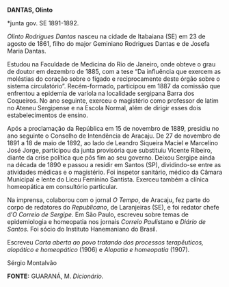 **DANTAS, Olinto**

\*junta gov. SE 1891-1892.

*Olinto Rodrigues Dantas* nasceu na cidade de Itabaiana (SE) em 23 de
agosto de 1861, filho do major Geminiano Rodrigues Dantas e de Josefa
Maria Dantas.

Estudou na Faculdade de Medicina do Rio de Janeiro, onde obteve o grau
de doutor em dezembro de 1885, com a tese “Da influência que exercem as
moléstias do coração sobre o fígado e reciprocamente deste órgão sobre o
sistema circulatório”. Recém-formado, participou em 1887 da comissão que
enfrentou a epidemia de varíola na localidade sergipana Barra dos
Coqueiros. No ano seguinte, exerceu o magistério como professor de latim
no Ateneu Sergipense e na Escola Normal, além de dirigir esses dois
estabelecimentos de ensino.

Após a proclamação da República em 15 de novembro de 1889, presidiu no
ano seguinte o Conselho de Intendência de Aracaju. De 27 de novembro de
1891 a 18 de maio de 1892, ao lado de Leandro Siqueira Maciel e
Marcelino José Jorge, participou da junta provisória que substituiu
Vicente Ribeiro, diante da crise política que pôs fim ao seu governo.
Deixou Sergipe ainda na década de 1890 e passou a residir em Santos
(SP), dividindo-se entre as atividades médicas e o magistério. Foi
inspetor sanitário, médico da Câmara Municipal e lente do Liceu Feminino
Santista. Exerceu também a clínica homeopática em consultório
particular.

Na imprensa, colaborou com o jornal *O Tempo*, de Aracaju, fez parte do
corpo de redatores do *Republicano*, de Laranjeiras (SE), e foi redator
chefe d’*O Correio de Sergipe*. Em São Paulo, escreveu sobre temas de
epidemiologia e homeopatia nos jornais *Correio Pauli*stano e *Diário de
Santos*. Foi sócio do Instituto Hanemaniano do Brasil.

Escreveu *Carta aberta ao povo tratando dos processos terapêuticos,
alopático e homeopático* (1906) e *Alopatia e homeopatia* (1907).

Sérgio Montalvão

**FONTE:** GUARANÁ, M. *Dicionário.*
